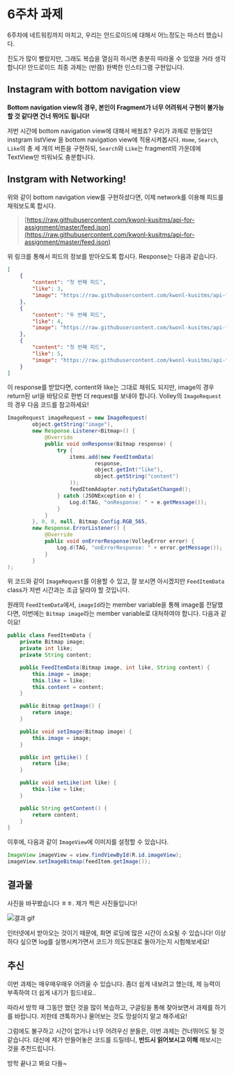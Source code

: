 # 6주차 과제
6주차에 네트워킹까지 마치고, 우리는 안드로이드에 대해서 어느정도는 마스터 했습니다.

진도가 많이 빨랐지만, 그래도 복습을 열심히 하시면 충분히 따라올 수 있었을 거라 생각합니다! 안드로이드 최종 과제는 (반쯤) 완벽한 인스타그램 구현입니다.

## Instagram with bottom navigation view
**Bottom navigation view의 경우, 본인이 Fragment가 너무 어려워서 구현이 불가능할 것 같다면 건너 뛰어도 됩니다!**

저번 시간에 bottom navigation view에 대해서 배웠죠? 우리가 과제로 만들었던 instgram listView 을 bottom navigation view에 적용시켜봅시다. `Home`, `Search`, `Like`의 총 세 개의 버튼을 구현하되, `Search`와 `Like`는 fragment의 가운데에 TextView만 띄워놔도 충분합니다.

## Instgram with Networking!
위와 같이 bottom navigation view를 구현하셨다면, 이제 network를 이용해 피드를 채워보도록 합시다.

> [https://raw.githubusercontent.com/kwonl-kusitms/api-for-assignment/master/feed.json](https://raw.githubusercontent.com/kwonl-kusitms/api-for-assignment/master/feed.json)

위 링크를 통해서 피드의 정보를 받아오도록 합시다. Response는 다음과 같습니다.

```json
[
    {
        "content": "첫 번째 피드",
        "like": 3,
        "image": "https://raw.githubusercontent.com/kwonl-kusitms/api-for-assignment/master/food1.jpeg"
    },
    {
        "content": "두 번째 피드",
        "like": 4,
        "image": "https://raw.githubusercontent.com/kwonl-kusitms/api-for-assignment/master/food2.jpeg"
    },
    {
        "content": "첫 번째 피드",
        "like": 5,
        "image": "https://raw.githubusercontent.com/kwonl-kusitms/api-for-assignment/master/food3.jpeg"
    }
]
```

이 response를 받았다면, content와 like는 그대로 채워도 되지만, image의 경우 return된 url을 바탕으로 한번 더 request를 보내야 합니다. Volley의 `ImageRequest`의 경우 다음 코드를 참고하세요!

```java
ImageRequest imageRequest = new ImageRequest(
        object.getString("image"),
        new Response.Listener<Bitmap>() {
            @Override
            public void onResponse(Bitmap response) {
                try {
                    items.add(new FeedItemData(
                            response,
                            object.getInt("like"),
                            object.getString("content")
                    ));
                    feedItemAdapter.notifyDataSetChanged();
                } catch (JSONException e) {
                    Log.d(TAG, "onResponse: " + e.getMessage());
                }
            }
        }, 0, 0, null, Bitmap.Config.RGB_565,
        new Response.ErrorListener() {
            @Override
            public void onErrorResponse(VolleyError error) {
                Log.d(TAG, "onErrorResponse: " + error.getMessage());
            }
        }
);
```

위 코드와 같이 `ImageRequest`를 이용할 수 있고, 잘 보시면 아시겠지만 `FeedItemData` class가 저번 시간과는 조금 달라야 할 것입니다.

원래의 `FeedItemData`에서, `imageId`라는 member variable을 통해 image를 전달했다면, 이번에는 `Bitmap image`라는 member variable로 대처하여야 합니다. 다음과 같이요!

```java
public class FeedItemData {
    private Bitmap image;
    private int like;
    private String content;

    public FeedItemData(Bitmap image, int like, String content) {
        this.image = image;
        this.like = like;
        this.content = content;
    }

    public Bitmap getImage() {
        return image;
    }

    public void setImage(Bitmap image) {
        this.image = image;
    }

    public int getLike() {
        return like;
    }

    public void setLike(int like) {
        this.like = like;
    }

    public String getContent() {
        return content;
    }
}
```

이후에, 다음과 같이 `ImageView`에 이미지를 설정할 수 있습니다.

```java
ImageView imageView = view.findViewById(R.id.imageView);
imageView.setImageBitmap(feedItem.getImage());
```

## 결과물
사진을 바꾸봤습니다 ㅎㅎ. 제가 찍은 사진들입니다!

![결과 gif](images/app_sample.gif)

인터넷에서 받아오는 것이기 때문에, 화면 로딩에 많은 시간이 소요될 수 있습니다! 이상하다 싶으면 log를 실행시켜가면서 코드가 의도한대로 돌아가는지 시험해보세요!

## 추신
이번 과제는 매우매우매우 어려울 수 있습니다. 좀더 쉽게 내보려고 했는데, 제 능력이 부족하여 더 쉽게 내기가 힘드네요..

따라서 방학 때 그동안 했던 것을 많이 복습하고, 구글링을 통해 찾아보면서 과제를 하기를 바랍니다. 저한테 갠톡하거나 물어보는 것도 망설이지 말고 해주세요!

그럼에도 불구하고 시간이 없거나 너무 어려우신 분들은, 이번 과제는 건너뛰어도 될 것 같습니다. 대신에 제가 만들어놓은 코드를 드릴테니, **반드시 읽어보시고 이해** 해보시는 것을 추천드립니다.

방학 끝나고 봐요 다들~